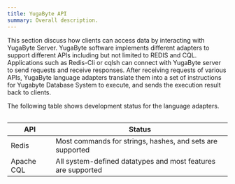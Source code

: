 ```yaml
---
title: YugaByte API
summary: Overall description.
---
```

<style>
table {
  float: left;
}
</style>
This section discuss how clients can access data by interacting with YugaByte Server. YugaByte software implements different adapters to support different APIs including but not limited to REDIS and CQL. Applications such as Redis-Cli or cqlsh can connect with YugaByte server to send requests and receive responses. After receiving requests of various APIs, YugaByte language adapters translate them into a set of instructions for Yugabyte Database System to execute, and sends the execution result back to clients.

The following table shows development status for the language adapters.

| API | Status |
|-----|--------|
| Redis | Most commands for strings, hashes, and sets are supported |
| Apache CQL | All system-defined datatypes and most features are supported |
